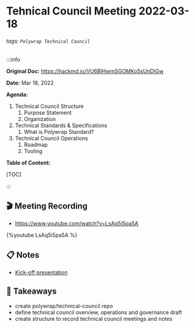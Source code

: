 Tehnical Council Meeting 2022-03-18
===

###### tags: `Polywrap Technical Council`

:::info

**Original Doc:** https://hackmd.io/VU6BlHwmSGOMKo5sUnDIGw


**Date:** Mar 18, 2022

**Agenda:**
1. Technical Council Structure
    1. Purpose Statement
    2. Organization
2. Technical Standards & Specifications
    1. What is Polywrap Standard?
3. Technical Council Operations
    1. Roadmap
    2. Tooling 


**Table of Content:**

[TOC]

:::

:clapper: Meeting Recording 
---
* https://www.youtube.com/watch?v=LsAq5i5pa5A

{%youtube LsAq5i5pa5A %}


:clipboard: Notes
---
* [Kick-off presentation](https://hackmd.io/y0HhupjpRz6GOsxFHfXdog#/)


:closed_book: Takeaways
--
* create polywrap/technical-council repo
* define technical council overview, operations and governance draft
* create structure to record technical council meetings and notes